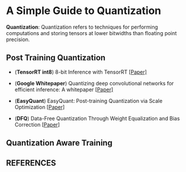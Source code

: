 # A Simple Guide to Quantization

**Quantization**: Quantization refers to techniques for performing computations and storing tensors at lower bitwidths than floating point precision.


## Post Training Quantization

- (**TensorRT int8**) 8-bit Inference with TensorRT [[Paper\]](https://on-demand.gputechconf.com/gtc/2017/presentation/s7310-8-bit-inference-with-tensorrt.pdf)

- (**Google Whitepaper**) Quantizing deep convolutional networks for efficient inference: A whitepaper [[Paper\]](https://arxiv.org/pdf/1806.08342.pdf)

- (**EasyQuant**) EasyQuant: Post-training Quantization via Scale Optimization [[Paper\]](https://arxiv.org/pdf/2006.16669.pdf)

- (**DFQ**) Data-Free Quantization Through Weight Equalization and Bias Correction [[Paper\]](https://arxiv.org/pdf/1906.04721.pdf)


## Quantization Aware Training




## REFERENCES

